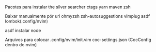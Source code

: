 Pacotes para instalar 
the silver searcher ctags yarn maven zsh 

Baixar manualmente pór url
ohmyzsh zsh-autosuggestions vimplug asdf lombok(.config/nvim)

asdf instalar node

Arquivos para colocar
.config/nvim/init.vim
coc-settings.json (CocConfig dentro do nvim)
